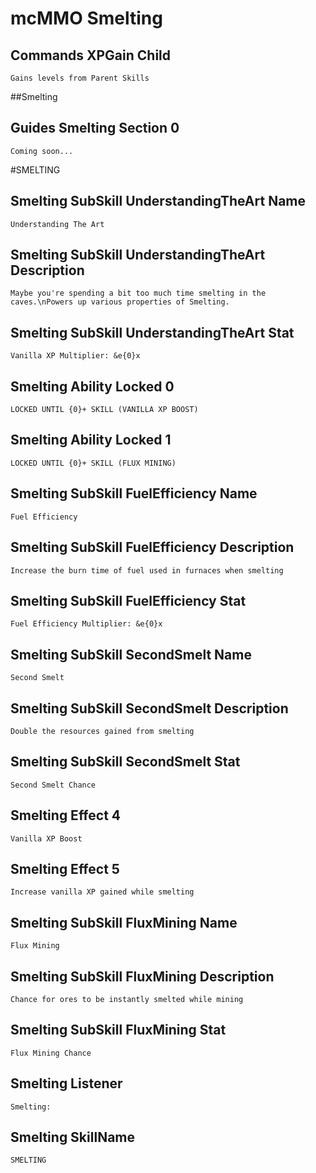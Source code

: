 # mcMMO Smelting

## Commands XPGain Child
`Gains levels from Parent Skills`

##Smelting
## Guides Smelting Section 0
`Coming soon...`


#SMELTING
## Smelting SubSkill UnderstandingTheArt Name
`Understanding The Art`
## Smelting SubSkill UnderstandingTheArt Description
`Maybe you're spending a bit too much time smelting in the caves.\nPowers up various properties of Smelting.`
## Smelting SubSkill UnderstandingTheArt Stat
`Vanilla XP Multiplier: &e{0}x`
## Smelting Ability Locked 0
`LOCKED UNTIL {0}+ SKILL (VANILLA XP BOOST)`
## Smelting Ability Locked 1
`LOCKED UNTIL {0}+ SKILL (FLUX MINING)`
## Smelting SubSkill FuelEfficiency Name
`Fuel Efficiency`
## Smelting SubSkill FuelEfficiency Description
`Increase the burn time of fuel used in furnaces when smelting`
## Smelting SubSkill FuelEfficiency Stat
`Fuel Efficiency Multiplier: &e{0}x`
## Smelting SubSkill SecondSmelt Name
`Second Smelt`
## Smelting SubSkill SecondSmelt Description
`Double the resources gained from smelting`
## Smelting SubSkill SecondSmelt Stat
`Second Smelt Chance`
## Smelting Effect 4
`Vanilla XP Boost`
## Smelting Effect 5
`Increase vanilla XP gained while smelting`
## Smelting SubSkill FluxMining Name
`Flux Mining`
## Smelting SubSkill FluxMining Description
`Chance for ores to be instantly smelted while mining`
## Smelting SubSkill FluxMining Stat
`Flux Mining Chance`
## Smelting Listener
`Smelting:`
## Smelting SkillName
`SMELTING`

